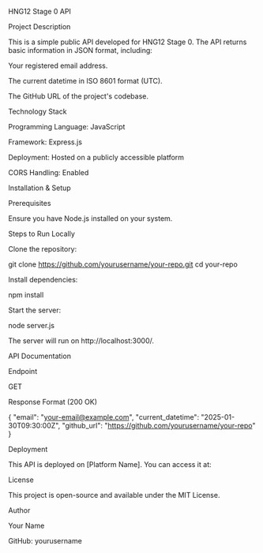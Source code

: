 HNG12 Stage 0 API

Project Description

This is a simple public API developed for HNG12 Stage 0. The API returns basic information in JSON format, including:

Your registered email address.

The current datetime in ISO 8601 format (UTC).

The GitHub URL of the project's codebase.

Technology Stack

Programming Language: JavaScript

Framework: Express.js

Deployment: Hosted on a publicly accessible platform

CORS Handling: Enabled

Installation & Setup

Prerequisites

Ensure you have Node.js installed on your system.

Steps to Run Locally

Clone the repository:

git clone https://github.com/yourusername/your-repo.git
cd your-repo

Install dependencies:

npm install

Start the server:

node server.js

The server will run on http://localhost:3000/.

API Documentation

Endpoint

GET <your-deployed-url>

Response Format (200 OK)

{
"email": "your-email@example.com",
"current_datetime": "2025-01-30T09:30:00Z",
"github_url": "https://github.com/yourusername/your-repo"
}

Deployment

This API is deployed on [Platform Name]. You can access it at:

<your-deployed-url>

License

This project is open-source and available under the MIT License.

Author

Your Name

GitHub: yourusername
